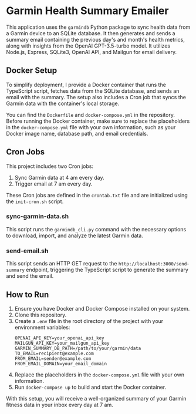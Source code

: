 # Garmin Health Summary Emailer

This application uses the `garmindb` Python package to sync health data from a Garmin device to an SQLite database. It then generates and sends a summary email containing the previous day's and month's health metrics, along with insights from the OpenAI GPT-3.5-turbo model. It utilizes Node.js, Express, SQLite3, OpenAI API, and Mailgun for email delivery.

## Docker Setup

To simplify deployment, I provide a Docker container that runs the TypeScript script, fetches data from the SQLite database, and sends an email with the summary. The setup also includes a Cron job that syncs the Garmin data with the container's local storage.

You can find the `Dockerfile` and `docker-compose.yml` in the repository. Before running the Docker container, make sure to replace the placeholders in the `docker-compose.yml` file with your own information, such as your Docker image name, database path, and email credentials.

## Cron Jobs

This project includes two Cron jobs:

1. Sync Garmin data at 4 am every day.
2. Trigger email at 7 am every day.

These Cron jobs are defined in the `crontab.txt` file and are initialized using the `init-cron.sh` script.

### sync-garmin-data.sh

This script runs the `garmindb_cli.py` command with the necessary options to download, import, and analyze the latest Garmin data.

### send-email.sh

This script sends an HTTP GET request to the `http://localhost:3000/send-summary` endpoint, triggering the TypeScript script to generate the summary and send the email.

## How to Run

1. Ensure you have Docker and Docker Compose installed on your system.
2. Clone this repository.
3. Create a `.env` file in the root directory of the project with your environment variables:
   ```
   OPENAI_API_KEY=your_openai_api_key
   MAILGUN_API_KEY=your_mailgun_api_key
   GARMIN_SUMMARY_DB_PATH=/path/to/your/garmin/data
   TO_EMAIL=recipient@example.com
   FROM_EMAIL=sender@example.com
   FROM_EMAIL_DOMAIN=your_email_domain
   ```
4. Replace the placeholders in the `docker-compose.yml` file with your own information.
5. Run `docker-compose up` to build and start the Docker container.

With this setup, you will receive a well-organized summary of your Garmin fitness data in your inbox every day at 7 am.
